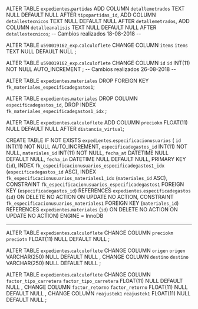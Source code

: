 ALTER TABLE `expedientes`.`partidas` 
ADD COLUMN `detallemetrados` TEXT NULL DEFAULT NULL AFTER `tipopartidas_id`,
ADD COLUMN `detallestecnicos` TEXT NULL DEFAULT NULL AFTER `detallemetrados`,
ADD COLUMN `detalleanalisis` TEXT NULL DEFAULT NULL AFTER `detallestecnicos`;
-- Cambios realizados 18-08-2018 --

ALTER TABLE `u590019162_exp`.`calculoflete` 
CHANGE COLUMN `items` `items` TEXT NULL DEFAULT NULL ;

ALTER TABLE `u590019162_exp`.`calculoflete` 
CHANGE COLUMN `id` `id` INT(11) NOT NULL AUTO_INCREMENT ;
-- Cambios realizados 26-08-2018 --


ALTER TABLE `expedientes`.`materiales` 
DROP FOREIGN KEY `fk_materiales_especificadegastos1`;

ALTER TABLE `expedientes`.`materiales` 
DROP COLUMN `especificadegastos_id`,
DROP INDEX `fk_materiales_especificadegastos1_idx` ;

ALTER TABLE `expedientes`.`calculoflete` 
ADD COLUMN `preciokm` FLOAT(11) NULL DEFAULT NULL AFTER `distancia_virtual`;

CREATE TABLE IF NOT EXISTS `expedientes`.`especificacionusuarios` (
  `id` INT(11) NOT NULL AUTO_INCREMENT,
  `especificadegastos_id` INT(11) NOT NULL,
  `materiales_id` INT(11) NOT NULL,
  `fecha_at` DATETIME NULL DEFAULT NULL,
  `fecha_in` DATETIME NULL DEFAULT NULL,
  PRIMARY KEY (`id`),
  INDEX `fk_especificacionusuarios_especificadegastos1_idx` (`especificadegastos_id` ASC),
  INDEX `fk_especificacionusuarios_materiales1_idx` (`materiales_id` ASC),
  CONSTRAINT `fk_especificacionusuarios_especificadegastos1`
    FOREIGN KEY (`especificadegastos_id`)
    REFERENCES `expedientes`.`especificadegastos` (`id`)
    ON DELETE NO ACTION
    ON UPDATE NO ACTION,
  CONSTRAINT `fk_especificacionusuarios_materiales1`
    FOREIGN KEY (`materiales_id`)
    REFERENCES `expedientes`.`materiales` (`id`)
    ON DELETE NO ACTION
    ON UPDATE NO ACTION)
ENGINE = InnoDB



----
ALTER TABLE `expedientes`.`calculoflete` 
CHANGE COLUMN `preciokm` `preciotn` FLOAT(11) NULL DEFAULT NULL ;

ALTER TABLE `expedientes`.`calculoflete` 
CHANGE COLUMN `origen` `origen` VARCHAR(250) NULL DEFAULT NULL ,
CHANGE COLUMN `destino` `destino` VARCHAR(250) NULL DEFAULT NULL ;

ALTER TABLE `expedientes`.`calculoflete` 
CHANGE COLUMN `factor_tipo_carretera` `factor_tipo_carretera` FLOAT(11) NULL DEFAULT NULL ,
CHANGE COLUMN `factor_retorno` `factor_retorno` FLOAT(11) NULL DEFAULT NULL ,
CHANGE COLUMN `reajustek1` `reajustek1` FLOAT(11) NULL DEFAULT NULL ;
